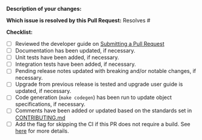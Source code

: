 <!-- Please take a look at our [Contributing](https://rook.io/docs/rook/master/development-flow.html)
documentation before submitting a Pull Request!
Thank you for contributing to Rook! -->

**Description of your changes:**

**Which issue is resolved by this Pull Request:**
Resolves #

**Checklist:**

- [ ] Reviewed the developer guide on [Submitting a Pull Request](https://rook.io/docs/rook/master/development-flow.html#submitting-a-pull-request)
- [ ] Documentation has been updated, if necessary.
- [ ] Unit tests have been added, if necessary.
- [ ] Integration tests have been added, if necessary.
- [ ] Pending release notes updated with breaking and/or notable changes, if necessary.
- [ ] Upgrade from previous release is tested and upgrade user guide is updated, if necessary.
- [ ] Code generation (`make codegen`) has been run to update object specifications, if necessary.
- [ ] Comments have been added or updated based on the standards set in [CONTRIBUTING.md](https://github.com/rook/rook/blob/master/CONTRIBUTING.md#comments)
- [ ] Add the flag for skipping the CI if this PR does not require a build. See [here](https://github.com/rook/rook/blob/master/INSTALL.md#skip-ci) for more details.
